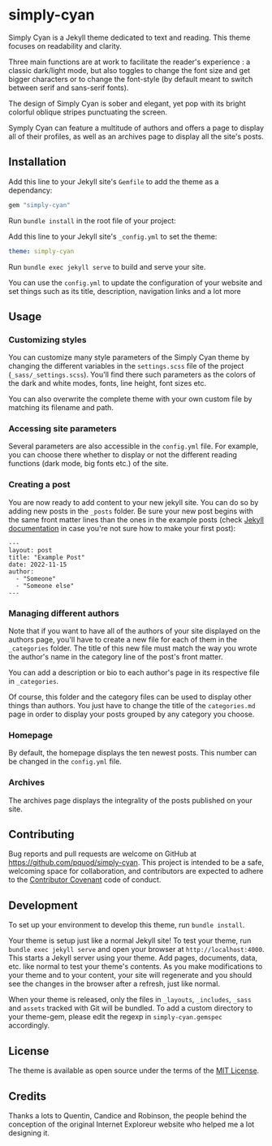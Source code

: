 # simply-cyan

Simply Cyan is a Jekyll theme dedicated to text and reading. This theme focuses on readability and clarity.

Three main functions are at work to facilitate the reader's experience : a classic dark/light mode, but also toggles to change the font size and get bigger characters or to change the font-style (by default meant to switch between serif and sans-serif fonts).

The design of Simply Cyan is sober and elegant, yet pop with its bright colorful oblique stripes punctuating the screen.

Symply Cyan can feature a multitude of authors and offers a page to display all of their profiles, as well as an archives page to display all the site's posts.


## Installation

Add this line to your Jekyll site's `Gemfile` to add the theme as a dependancy:

```ruby
gem "simply-cyan"
```

Run `bundle install` in the root file of your project: 

Add this line to your Jekyll site's `_config.yml` to set the theme:

```yaml
theme: simply-cyan
```

Run `bundle exec jekyll serve` to build and serve your site.

You can use the `config.yml` to update the configuration of your website and set things such as its title, description, navigation links and a lot more

## Usage

### Customizing styles

You can customize many style parameters of the Simply Cyan theme by changing the different variables in the `settings.scss` file of the project (`_sass/_settings.scss`). You'll find there such parameters as the colors of the dark and white modes, fonts, line height, font sizes etc. 

You can also overwrite the complete theme with your own custom file by matching its filename and path.

### Accessing site parameters

Several parameters are also accessible in the `config.yml` file. For example, you can choose there whether to display or not the different reading functions (dark mode, big fonts etc.) of the site.

### Creating a post

You are now ready to add content to your new jekyll site. You can do so by adding new posts in the `_posts` folder. Be sure your new post begins with the same front matter lines than the ones in the example posts  (check [Jekyll documentation](https://jekyllrb.com/docs/posts/) in case you're not sure how to make your first post):

```
---
layout: post
title: "Example Post"
date: 2022-11-15
author:
  - "Someone"
  - "Someone else"
---
```

### Managing different authors

Note that if you want to have all of the authors of your site displayed on the authors page, you'll have to create a new file for each of them in the `_categories` folder. The title of this new file must match the way you wrote the author's name in the category line of the post's front matter.

You can add a description or bio to each author's page in its respective file in `_categories`.

Of course, this folder and the category files can be used to display other things than authors. You just have to change the title of the `categories.md` page in order to display your posts grouped by any category you choose.

### Homepage

By default, the homepage displays the ten newest posts. This number can be changed in the `config.yml` file.

### Archives

The archives page displays the integrality of the posts published on your site.

## Contributing

Bug reports and pull requests are welcome on GitHub at https://github.com/pquod/simply-cyan. This project is intended to be a safe, welcoming space for collaboration, and contributors are expected to adhere to the [Contributor Covenant](http://contributor-covenant.org) code of conduct.

## Development

To set up your environment to develop this theme, run `bundle install`.

Your theme is setup just like a normal Jekyll site! To test your theme, run `bundle exec jekyll serve` and open your browser at `http://localhost:4000`. This starts a Jekyll server using your theme. Add pages, documents, data, etc. like normal to test your theme's contents. As you make modifications to your theme and to your content, your site will regenerate and you should see the changes in the browser after a refresh, just like normal.

When your theme is released, only the files in `_layouts`, `_includes`, `_sass` and `assets` tracked with Git will be bundled.
To add a custom directory to your theme-gem, please edit the regexp in `simply-cyan.gemspec` accordingly.

## License

The theme is available as open source under the terms of the [MIT License](https://opensource.org/licenses/MIT).

## Credits

Thanks a lots to Quentin, Candice and Robinson, the people behind the conception of the original Internet Exploreur website who helped me a lot designing it.
